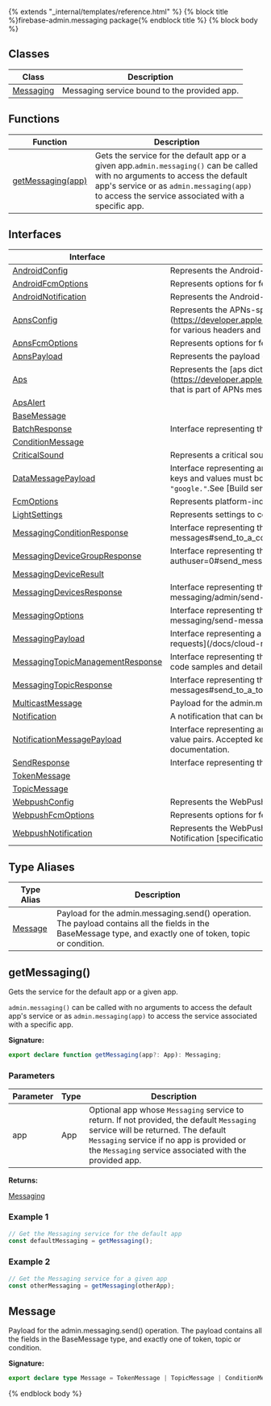 {% extends "_internal/templates/reference.html" %}
{% block title %}firebase-admin.messaging package{% endblock title %}
{% block body %}

## Classes

|  Class | Description |
|  --- | --- |
|  [Messaging](./firebase-admin.messaging.messaging.md#messaging_class) | Messaging service bound to the provided app. |

## Functions

|  Function | Description |
|  --- | --- |
|  [getMessaging(app)](./firebase-admin.messaging.md#getmessaging) | Gets the  service for the default app or a given app.<code>admin.messaging()</code> can be called with no arguments to access the default app's  service or as <code>admin.messaging(app)</code> to access the  service associated with a specific app. |

## Interfaces

|  Interface | Description |
|  --- | --- |
|  [AndroidConfig](./firebase-admin.messaging.androidconfig.md#androidconfig_interface) | Represents the Android-specific options that can be included in an . |
|  [AndroidFcmOptions](./firebase-admin.messaging.androidfcmoptions.md#androidfcmoptions_interface) | Represents options for features provided by the FCM SDK for Android. |
|  [AndroidNotification](./firebase-admin.messaging.androidnotification.md#androidnotification_interface) | Represents the Android-specific notification options that can be included in . |
|  [ApnsConfig](./firebase-admin.messaging.apnsconfig.md#apnsconfig_interface) | Represents the APNs-specific options that can be included in an . Refer to \[Apple documentation\](https://developer.apple.com/library/content/documentation/NetworkingInternet/Conceptual/RemoteNotificationsPG/CommunicatingwithAPNs.html) for various headers and payload fields supported by APNs. |
|  [ApnsFcmOptions](./firebase-admin.messaging.apnsfcmoptions.md#apnsfcmoptions_interface) | Represents options for features provided by the FCM SDK for iOS. |
|  [ApnsPayload](./firebase-admin.messaging.apnspayload.md#apnspayload_interface) | Represents the payload of an APNs message. Mainly consists of the <code>aps</code> dictionary. But may also contain other arbitrary custom keys. |
|  [Aps](./firebase-admin.messaging.aps.md#aps_interface) | Represents the \[aps dictionary\](https://developer.apple.com/library/content/documentation/NetworkingInternet/Conceptual/RemoteNotificationsPG/PayloadKeyReference.html) that is part of APNs messages. |
|  [ApsAlert](./firebase-admin.messaging.apsalert.md#apsalert_interface) |  |
|  [BaseMessage](./firebase-admin.messaging.basemessage.md#basemessage_interface) |  |
|  [BatchResponse](./firebase-admin.messaging.batchresponse.md#batchresponse_interface) | Interface representing the server response from the  and  methods. |
|  [ConditionMessage](./firebase-admin.messaging.conditionmessage.md#conditionmessage_interface) |  |
|  [CriticalSound](./firebase-admin.messaging.criticalsound.md#criticalsound_interface) | Represents a critical sound configuration that can be included in the <code>aps</code> dictionary of an APNs payload. |
|  [DataMessagePayload](./firebase-admin.messaging.datamessagepayload.md#datamessagepayload_interface) | Interface representing an FCM legacy API data message payload. Data messages let developers send up to 4KB of custom key-value pairs. The keys and values must both be strings. Keys can be any custom string, except for the following reserved strings:<!-- -->\* <code>&quot;from&quot;</code> \* Anything starting with <code>&quot;google.&quot;</code>.<!-- -->See \[Build send requests\](/docs/cloud-messaging/send-message) for code samples and detailed documentation. |
|  [FcmOptions](./firebase-admin.messaging.fcmoptions.md#fcmoptions_interface) | Represents platform-independent options for features provided by the FCM SDKs. |
|  [LightSettings](./firebase-admin.messaging.lightsettings.md#lightsettings_interface) | Represents settings to control notification LED that can be included in . |
|  [MessagingConditionResponse](./firebase-admin.messaging.messagingconditionresponse.md#messagingconditionresponse_interface) | Interface representing the server response from the legacy  method.<!-- -->See \[Send to a condition\](/docs/cloud-messaging/admin/send-messages\#send\_to\_a\_condition) for code samples and detailed documentation. |
|  [MessagingDeviceGroupResponse](./firebase-admin.messaging.messagingdevicegroupresponse.md#messagingdevicegroupresponse_interface) | Interface representing the server response from the  method.<!-- -->See \[Send messages to device groups\](/docs/cloud-messaging/send-message?authuser=0\#send\_messages\_to\_device\_groups) for code samples and detailed documentation. |
|  [MessagingDeviceResult](./firebase-admin.messaging.messagingdeviceresult.md#messagingdeviceresult_interface) |  |
|  [MessagingDevicesResponse](./firebase-admin.messaging.messagingdevicesresponse.md#messagingdevicesresponse_interface) | Interface representing the status of a message sent to an individual device via the FCM legacy APIs.<!-- -->See \[Send to individual devices\](/docs/cloud-messaging/admin/send-messages\#send\_to\_individual\_devices) for code samples and detailed documentation. |
|  [MessagingOptions](./firebase-admin.messaging.messagingoptions.md#messagingoptions_interface) | Interface representing the options that can be provided when sending a message via the FCM legacy APIs.<!-- -->See \[Build send requests\](/docs/cloud-messaging/send-message) for code samples and detailed documentation. |
|  [MessagingPayload](./firebase-admin.messaging.messagingpayload.md#messagingpayload_interface) | Interface representing a Firebase Cloud Messaging message payload. One or both of the <code>data</code> and <code>notification</code> keys are required.<!-- -->See \[Build send requests\](/docs/cloud-messaging/send-message) for code samples and detailed documentation. |
|  [MessagingTopicManagementResponse](./firebase-admin.messaging.messagingtopicmanagementresponse.md#messagingtopicmanagementresponse_interface) | Interface representing the server response from the  and  methods.<!-- -->See \[Manage topics from the server\](/docs/cloud-messaging/manage-topics) for code samples and detailed documentation. |
|  [MessagingTopicResponse](./firebase-admin.messaging.messagingtopicresponse.md#messagingtopicresponse_interface) | Interface representing the server response from the legacy  method.<!-- -->See \[Send to a topic\](/docs/cloud-messaging/admin/send-messages\#send\_to\_a\_topic) for code samples and detailed documentation. |
|  [MulticastMessage](./firebase-admin.messaging.multicastmessage.md#multicastmessage_interface) | Payload for the admin.messaing.sendMulticast() method. The payload contains all the fields in the BaseMessage type, and a list of tokens. |
|  [Notification](./firebase-admin.messaging.notification.md#notification_interface) | A notification that can be included in . |
|  [NotificationMessagePayload](./firebase-admin.messaging.notificationmessagepayload.md#notificationmessagepayload_interface) | Interface representing an FCM legacy API notification message payload. Notification messages let developers send up to 4KB of predefined key-value pairs. Accepted keys are outlined below.<!-- -->See \[Build send requests\](/docs/cloud-messaging/send-message) for code samples and detailed documentation. |
|  [SendResponse](./firebase-admin.messaging.sendresponse.md#sendresponse_interface) | Interface representing the status of an individual message that was sent as part of a batch request. |
|  [TokenMessage](./firebase-admin.messaging.tokenmessage.md#tokenmessage_interface) |  |
|  [TopicMessage](./firebase-admin.messaging.topicmessage.md#topicmessage_interface) |  |
|  [WebpushConfig](./firebase-admin.messaging.webpushconfig.md#webpushconfig_interface) | Represents the WebPush protocol options that can be included in an . |
|  [WebpushFcmOptions](./firebase-admin.messaging.webpushfcmoptions.md#webpushfcmoptions_interface) | Represents options for features provided by the FCM SDK for Web (which are not part of the Webpush standard). |
|  [WebpushNotification](./firebase-admin.messaging.webpushnotification.md#webpushnotification_interface) | Represents the WebPush-specific notification options that can be included in . This supports most of the standard options as defined in the Web Notification \[specification\](https://developer.mozilla.org/en-US/docs/Web/API/notification/Notification). |

## Type Aliases

|  Type Alias | Description |
|  --- | --- |
|  [Message](./firebase-admin.messaging.md#message) | Payload for the admin.messaging.send() operation. The payload contains all the fields in the BaseMessage type, and exactly one of token, topic or condition. |

## getMessaging()

Gets the  service for the default app or a given app.

`admin.messaging()` can be called with no arguments to access the default app's  service or as `admin.messaging(app)` to access the  service associated with a specific app.

<b>Signature:</b>

```typescript
export declare function getMessaging(app?: App): Messaging;
```

### Parameters

|  Parameter | Type | Description |
|  --- | --- | --- |
|  app | App | Optional app whose <code>Messaging</code> service to return. If not provided, the default <code>Messaging</code> service will be returned. The default <code>Messaging</code> service if no app is provided or the <code>Messaging</code> service associated with the provided app. |

<b>Returns:</b>

[Messaging](./firebase-admin.messaging.messaging.md#messaging_class)

### Example 1


```javascript
// Get the Messaging service for the default app
const defaultMessaging = getMessaging();

```

### Example 2


```javascript
// Get the Messaging service for a given app
const otherMessaging = getMessaging(otherApp);

```

## Message

Payload for the admin.messaging.send() operation. The payload contains all the fields in the BaseMessage type, and exactly one of token, topic or condition.

<b>Signature:</b>

```typescript
export declare type Message = TokenMessage | TopicMessage | ConditionMessage;
```
{% endblock body %}
